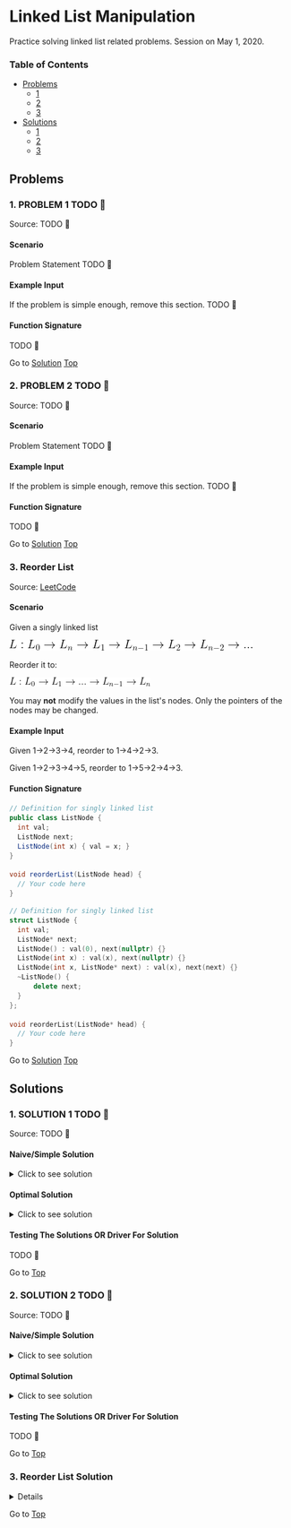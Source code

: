<!-- Don't remove -->
<a name="top"/>

# Linked List Manipulation

Practice solving linked list related problems. Session on May 1, 2020.

### Table of Contents

* [Problems](#problems)
  * [1](#p1)
  * [2](#p2)
  * [3](#p3)
* [Solutions](#solutions)
  * [1](#s1)
  * [2](#s2)
  * [3](#s3)

<!-- Don't remove -->
<a name="problems"/>

## Problems

<a name="p1"/>

### 1. PROBLEM 1 TODO :bug:

Source: TODO :bug:

#### Scenario

Problem Statement TODO :bug:

#### Example Input

If the problem is simple enough, remove this section. TODO :bug:

#### Function Signature

TODO :bug:

<!-- Don't remove -->
Go to [Solution](#s1)   [Top](#top)

<!-- Don't remove -->
<a name="p2"/>

### 2. PROBLEM 2 TODO :bug:

Source: TODO :bug:

#### Scenario

Problem Statement TODO :bug:

#### Example Input

If the problem is simple enough, remove this section. TODO :bug:

#### Function Signature

TODO :bug:

<!-- Don't remove -->
Go to [Solution](#s2)   [Top](#top)

<!-- Don't remove -->
<a name="p3"/>

### 3. Reorder List

Source: [LeetCode](https://leetcode.com/problems/reorder-list/)

#### Scenario

Given a singly linked list

![Starting linked list](images/end_ll.png)

Reorder it to: 

![Ending linked list](images/start_ll.gif)



You may **not** modify the values in the list's nodes. 
Only the pointers of the nodes may be changed.

#### Example Input

Given 1->2->3->4, reorder to 1->4->2->3.

Given 1->2->3->4->5, reorder to 1->5->2->4->3.

#### Function Signature

```java
// Definition for singly linked list
public class ListNode {
  int val;
  ListNode next;
  ListNode(int x) { val = x; }
}

void reorderList(ListNode head) {
  // Your code here
}
```

```cpp
// Definition for singly linked list
struct ListNode {
  int val;
  ListNode* next;
  ListNode() : val(0), next(nullptr) {}
  ListNode(int x) : val(x), next(nullptr) {}
  ListNode(int x, ListNode* next) : val(x), next(next) {}
  ~ListNode() {
      delete next;
  }
};

void reorderList(ListNode* head) {
  // Your code here
}
```

<!-- Don't remove -->
Go to [Solution](#s3)   [Top](#top)

<!-- Don't remove -->
<a name="solutions"/>

## Solutions

<!-- Don't remove -->
<a name="s1"/>

### 1. SOLUTION 1 TODO :bug:

Source: TODO :bug:

#### Naive/Simple Solution
<details>
<summary>Click to see solution</summary>

TODO put your solution here :bug:

</details>


#### Optimal Solution

<details>
<summary>Click to see solution</summary>

TODO put your solution here :bug:

</details>

#### Testing The Solutions OR Driver For Solution

TODO :bug:

<!-- Don't remove -->
Go to [Top](#top)

<!-- Don't remove -->
<a name="s2"/>

### 2. SOLUTION 2 TODO :bug:

Source: TODO :bug:

#### Naive/Simple Solution

<details>
<summary>Click to see solution</summary>

TODO put your solution here :bug:

</details>

#### Optimal Solution

<details>
<summary>Click to see solution</summary>

TODO put your solution here :bug:

</details>

#### Testing The Solutions OR Driver For Solution

TODO :bug:

<!-- Don't remove -->
Go to [Top](#top)

<!-- Don't remove -->
<a name="s3"/>

### 3. Reorder List Solution

<details>
<summary>Click to see solutions and solution explanation</summary>

#### Algorithm Overview

This problem is a combination of three common linked list manipulations:

* Finding the middle of a linked list
* Reversing a linked list
* Merging two linked lists



##### Finding the Middle of a Linked List

![Middle of Linked List Diagram](images/find_middle_node.PNG)


##### Reversing the Second Half of the Linked List


![Starting linked list](images/reverse_start.PNG)

<details>
<summary>Step 1 of Reversing the List</summary>
![Starting linked list](images/reverse_part_1.PNG)
</details>

<details>
<summary>Step 2 of Reversing the List</summary>
![Starting linked list](images/reverse_part_2.PNG)
</details>

<details>
<summary>Step 3 of Reversing the List</summary>
![Starting linked list](images/reverse_part_3.png)
</details>


![Starting linked list](images/reverse_result.png)


###### Merging Two Linked Lists

![Starting linked list](images/merge_sorted_lists.png)



###### Final Result

![Final result diagram](images/reorder_list_final.PNG)


#### Complexity Analysis

* ***Time Complexity***: `O(N)`

    * O(N) - Finding the middle node of the linked list (N / 2 operations, which is asymptotically O(N))
    * O(N) - Reversing the second half of the linked list (N / 2 operations, which is asymptotically O(N))
    * O(N) - Merging the in-order list and reversed linked list (N / 2 operations, which is asymptotically O(N))

* ***Space Complexity***: `O(1)`

    * No new data structures are created. Only pointers are used to manipulate the nodes of the linked list. 


<details>
<summary>Click to see Java solution</summary>

```java
    public void reorderList(ListNode head) {
        // Find the middle node of the linked list
        // 1->2->3->4->5->6, find 4
        ListNode slow = head, fast = head;
        while (fast && fast.next) {
            slow = slow.next;
            fast = fast.next.next;
        }

        // Reverse the second half of the linked list
        // 1->2->3->4->5->6 ----> 1->2->3->4, 6->5->4
        ListNode previous = null, current = slow, temp;
        while (current) {
            temp = current.next;
            current.next = previous;
            previous = current;
            current = temp;
        }

        // Merge the two linked lists
        // 1->2->3->4, 6->5->4 ----> 1->6->2->5->3->4
        ListNode first = head, second = previous;
        while (second.next) {
            temp = first.next;
            first.next = second;
            first = temp;

            temp = second.next;
            second.next = first;
            second = temp;
        }
    }

```

</details>



<details>

<summary>Click to see C++ solution with manual memory management</summary>

```cpp
void reorderList(ListNode *head) {
    // Find the middle element of the linked list
    // 1->2->3->4->5->6, find 4
    ListNode *slow = head, *fast = head;
    while (fast && fast->next) {
        slow = slow->next;
        fast = fast->next->next;
    }

    // Reverse the second half of the linked list
    // 1->2->3->4->5->6 ----> 1->2->3->4, 6->5->4
    ListNode *previous = nullptr, *current = slow, *temp;
    while (current) {
        temp = current->next;
        current->next = previous;
        previous = current;
        current = temp;
    }

    // Merge the two linked lists
    // 1->2->3->4, 6->5->4 ----> 1->6->2->5->3->4
    ListNode *first = head, *second = previous;
    while (second->next) {
        temp = first->next;
        first->next = second;
        first = temp;

        temp = second->next;
        second->next = first;
        second = temp;
    }
};

```
</details>


<details>
<summary>Click to see C++ solution with shared pointers</summary>

```cpp

void reorderList(std::shared_ptr<ListNode> head) {
    // Find the middle node of the linked list
    // 1->2->3->4->5->6, find 4
    std::shared_ptr<ListNode> slow = head, fast = head;
    while (fast && fast->next) {
        slow = slow->next;
        fast = fast->next->next;
    }

     // Reverse the second half of the linked list
    // 1->2->3->4->5->6 ----> 1->2->3->4, 6->5->4
    std::shared_ptr<ListNode> previous = nullptr, current = slow, temp;
    while (current) {
        temp = current->next;
        current->next = previous;
        previous = current;
        current = temp;
    }

    // Merge the two linked lists
    // 1->2->3->4, 6->5->4 ----> 1->6->2->5->3->4
    std::shared_ptr<ListNode> first = head, second = previous;
    while (second->next) {
        temp = first->next;
        first->next = second;
        first = temp;

        temp = second->next;
        second->next = first;
        second = temp;
    }
};
```

</details>

#### Tests for Solution

##### Java 

See `reorder_list/java/Solution.java` for helper methods.

```java
    public static void main(String[] args) {
        ArrayList<Integer> list1 = new ArrayList<>({1, 2, 3, 4});
        ListNode testCase1 = makeBasicList(list1);
        System.out.print("Before: ");
        printList(testCase1);
        reorderList(testCase1);
        
        System.out.print("After: ");
        printList(testCase1); // Expected: 1, 4, 2, 3

        ArrayList<Integer> list2 = new ArrayList<>({1, 2, 3, 4, 5});
        ListNode testCase2 = makeBasicList(list2);
        System.out.print("Before: ");
        printList(testCase2);
        reorderList(testCase2);
        
        System.out.print("After: ");
        printList(testCase2); // Expected: 1, 5, 2, 4, 3
    }
```

##### C++

See `reorder_list/cpp/Solution_Manual.cpp` for helper methods.

```cpp
int main() {
    std::vector<int> vec{1, 2, 3, 4};
    ListNode* testCase1 = createBasicList(vec);
    std::cout << "Before: ";
    printList(testCase1);
    reorderList(testCase1);

    std::cout << "After: ";
    printList(testCase1); // Expected: 1, 4, 2, 3


    std::vector<int> vec2{1, 2, 3, 4, 5};
    ListNode* testCase2 = createBasicList(vec2);

    std::cout << "Before: ";
    printList(testCase2);
    reorderList(testCase2);

    std::cout << "After: ";
    printList(testCase2); // Expected: 1, 5, 2, 4, 3

    delete testCase1;
    delete testCase2;
}

```

</details>



<!-- Don't remove -->
Go to [Top](#top)
